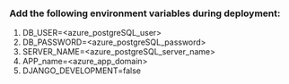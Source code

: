 ### Add the following environment variables during deployment:
1. DB_USER=<azure_postgreSQL_user>
2. DB_PASSWORD=<azure_postgreSQL_password>
3. SERVER_NAME=<azure_postgreSQL_server_name>
4. APP_name=<azure_app_domain>
5. DJANGO_DEVELOPMENT=false
